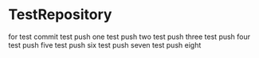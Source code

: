# TestRepository
for test commit
test push one
test push two
test push three
test push four
test push five
test push six
test push seven
test push eight